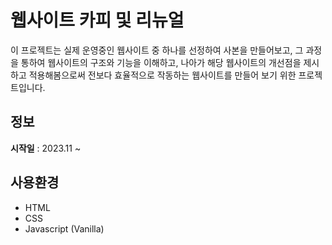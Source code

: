 # 웹사이트 카피 및 리뉴얼
이 프로젝트는 실제 운영중인 웹사이트 중 하나를 선정하여 사본을 만들어보고, 그 과정을 통하여 웹사이트의 구조와 기능을 이해하고, 나아가 해당 웹사이트의 개선점을 제시하고 적용해봄으로써 전보다 효율적으로 작동하는 웹사이트를 만들어 보기 위한 프로젝트입니다.

## 정보
**시작일** : 2023.11 ~ 

## 사용환경
 - HTML
 - CSS
 - Javascript (Vanilla)



